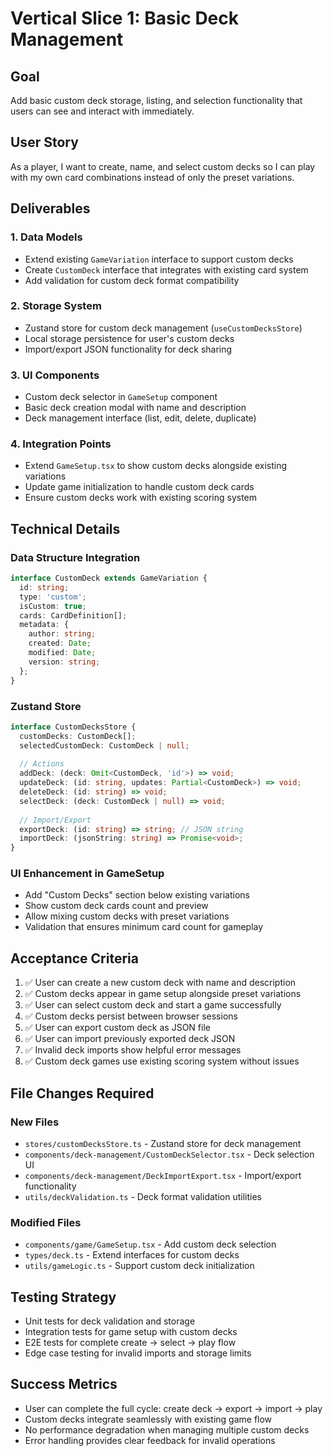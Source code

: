 # Vertical Slice 1: Basic Deck Management

## Goal
Add basic custom deck storage, listing, and selection functionality that users can see and interact with immediately.

## User Story
As a player, I want to create, name, and select custom decks so I can play with my own card combinations instead of only the preset variations.

## Deliverables

### 1. Data Models
- Extend existing `GameVariation` interface to support custom decks
- Create `CustomDeck` interface that integrates with existing card system
- Add validation for custom deck format compatibility

### 2. Storage System
- Zustand store for custom deck management (`useCustomDecksStore`)
- Local storage persistence for user's custom decks
- Import/export JSON functionality for deck sharing

### 3. UI Components
- Custom deck selector in `GameSetup` component
- Basic deck creation modal with name and description
- Deck management interface (list, edit, delete, duplicate)

### 4. Integration Points
- Extend `GameSetup.tsx` to show custom decks alongside existing variations
- Update game initialization to handle custom deck cards
- Ensure custom decks work with existing scoring system

## Technical Details

### Data Structure Integration
```typescript
interface CustomDeck extends GameVariation {
  id: string;
  type: 'custom';
  isCustom: true;
  cards: CardDefinition[];
  metadata: {
    author: string;
    created: Date;
    modified: Date;
    version: string;
  };
}
```

### Zustand Store
```typescript
interface CustomDecksStore {
  customDecks: CustomDeck[];
  selectedCustomDeck: CustomDeck | null;
  
  // Actions
  addDeck: (deck: Omit<CustomDeck, 'id'>) => void;
  updateDeck: (id: string, updates: Partial<CustomDeck>) => void;
  deleteDeck: (id: string) => void;
  selectDeck: (deck: CustomDeck | null) => void;
  
  // Import/Export
  exportDeck: (id: string) => string; // JSON string
  importDeck: (jsonString: string) => Promise<void>;
}
```

### UI Enhancement in GameSetup
- Add "Custom Decks" section below existing variations
- Show custom deck cards count and preview
- Allow mixing custom decks with preset variations
- Validation that ensures minimum card count for gameplay

## Acceptance Criteria

1. ✅ User can create a new custom deck with name and description
2. ✅ Custom decks appear in game setup alongside preset variations
3. ✅ User can select custom deck and start a game successfully
4. ✅ Custom decks persist between browser sessions
5. ✅ User can export custom deck as JSON file
6. ✅ User can import previously exported deck JSON
7. ✅ Invalid deck imports show helpful error messages
8. ✅ Custom deck games use existing scoring system without issues

## File Changes Required

### New Files
- `stores/customDecksStore.ts` - Zustand store for deck management
- `components/deck-management/CustomDeckSelector.tsx` - Deck selection UI
- `components/deck-management/DeckImportExport.tsx` - Import/export functionality
- `utils/deckValidation.ts` - Deck format validation utilities

### Modified Files
- `components/game/GameSetup.tsx` - Add custom deck selection
- `types/deck.ts` - Extend interfaces for custom decks
- `utils/gameLogic.ts` - Support custom deck initialization

## Testing Strategy
- Unit tests for deck validation and storage
- Integration tests for game setup with custom decks
- E2E tests for complete create → select → play flow
- Edge case testing for invalid imports and storage limits

## Success Metrics
- User can complete the full cycle: create deck → export → import → play
- Custom decks integrate seamlessly with existing game flow
- No performance degradation when managing multiple custom decks
- Error handling provides clear feedback for invalid operations